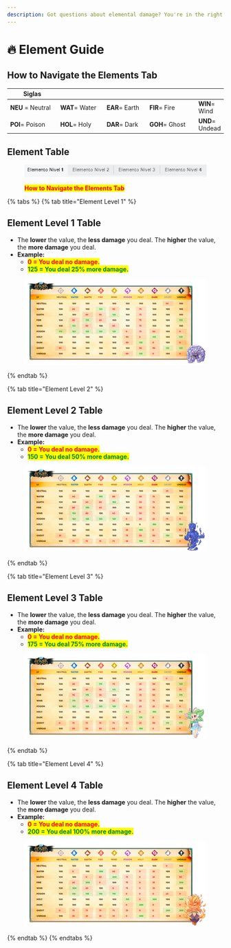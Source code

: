 ```yaml
---
description: Got questions about elemental damage? You're in the right place!
---
```


# 🔥 Element Guide

## **How to Navigate the Elements Tab**

<table><thead><tr><th width="156">Siglas</th><th width="146"></th><th width="132"></th><th width="158"></th><th></th></tr></thead><tbody><tr><td><strong>NEU</strong> = Neutral</td><td><strong>WAT</strong>= Water</td><td><strong>EAR</strong>= Earth</td><td><strong>FIR</strong>= Fire</td><td><strong>WIN</strong>= Wind</td></tr><tr><td><strong>POI</strong>= Poison</td><td><strong>HOL</strong>= Holy</td><td><strong>DAR</strong>= Dark</td><td><strong>GOH</strong>= Ghost</td><td><strong>UND</strong>= Undead</td></tr></tbody></table>

## Element Table&#x20;

<figure><img src="../.gitbook/assets/y6666.gif" alt=""><figcaption><p><mark style="color:red;"><strong>How to Navigate the Elements Tab</strong></mark></p></figcaption></figure>

{% tabs %}
{% tab title="Element Level 1" %}
## Element Level 1 Table

* The **lower** the value, the **less damage** you deal. The **higher** the value, the **more damage** you deal.
* **Example:**
  * <mark style="color:red;">**0 = You deal no damage.**</mark>
  * <mark style="color:green;">**125 = You deal 25% more damage.**</mark>

<figure><img src="../.gitbook/assets/Guia_de_Elementos_Nivel_1.png" alt=""><figcaption></figcaption></figure>
{% endtab %}

{% tab title="Element Level 2" %}
## Element Level 2 Table

* The **lower** the value, the **less damage** you deal. The **higher** the value, the **more damage** you deal.
* **Example:**
  * <mark style="color:red;">**0 = You deal no damage.**</mark>
  * <mark style="color:green;">**150 = You deal 50% more damage.**</mark>

<figure><img src="../.gitbook/assets/Guia_de_Elementos_Nivel_2.png" alt=""><figcaption></figcaption></figure>
{% endtab %}

{% tab title="Element Level 3" %}
## Element Level 3 Table

* The **lower** the value, the **less damage** you deal. The **higher** the value, the **more damage** you deal.
* **Example:**
  * <mark style="color:red;">**0 = You deal no damage.**</mark>
  * <mark style="color:green;">**175 = You deal 75% more damage.**</mark>

<figure><img src="../.gitbook/assets/Guia_de_Elementos_Nivel_3.png" alt=""><figcaption></figcaption></figure>
{% endtab %}

{% tab title="Element Level 4" %}
## Element Level 4 Table

* The **lower** the value, the **less damage** you deal. The **higher** the value, the **more damage** you deal.
* **Example:**
  * <mark style="color:red;">**0 = You deal no damage.**</mark>
  * <mark style="color:green;">**200 = You deal 100% more damage.**</mark>

<figure><img src="../.gitbook/assets/Guia_de_Elementos_Nivel_4.png" alt=""><figcaption></figcaption></figure>
{% endtab %}
{% endtabs %}
